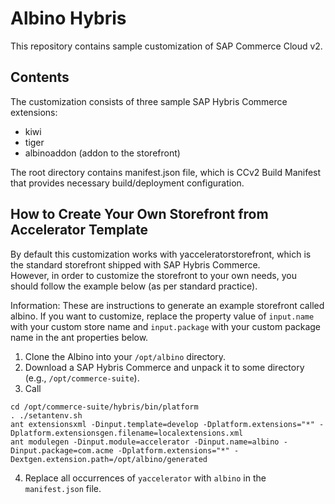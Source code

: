 # Albino Hybris

This repository contains sample customization of SAP Commerce Cloud v2.

## Contents

The customization consists of three sample SAP Hybris Commerce extensions:
- kiwi
- tiger
- albinoaddon (addon to the storefront)

The root directory contains manifest.json file, which is CCv2 Build Manifest that provides necessary build/deployment configuration.

## How to Create Your Own Storefront from Accelerator Template

By default this customization works with yacceleratorstorefront, which is the standard storefront shipped with SAP Hybris Commerce.  
However, in order to customize the storefront to your own needs, you should follow the example below (as per standard practice).

Information:  These are instructions to generate an example storefront called albino.  If you want to customize, replace the property value of `input.name` with your custom store name and  `input.package` with your custom package name in the ant properties below.

1. Clone the Albino into your `/opt/albino` directory.
2. Download a SAP Hybris Commerce and unpack it to some directory (e.g., `/opt/commerce-suite`).
3. Call
```
cd /opt/commerce-suite/hybris/bin/platform
. ./setantenv.sh
ant extensionsxml -Dinput.template=develop -Dplatform.extensions="*" -Dplatform.extensionsgen.filename=localextensions.xml
ant modulegen -Dinput.module=accelerator -Dinput.name=albino -Dinput.package=com.acme -Dplatform.extensions="*" -Dextgen.extension.path=/opt/albino/generated
```

4. Replace all occurrences of `yaccelerator` with `albino` in the `manifest.json` file.
